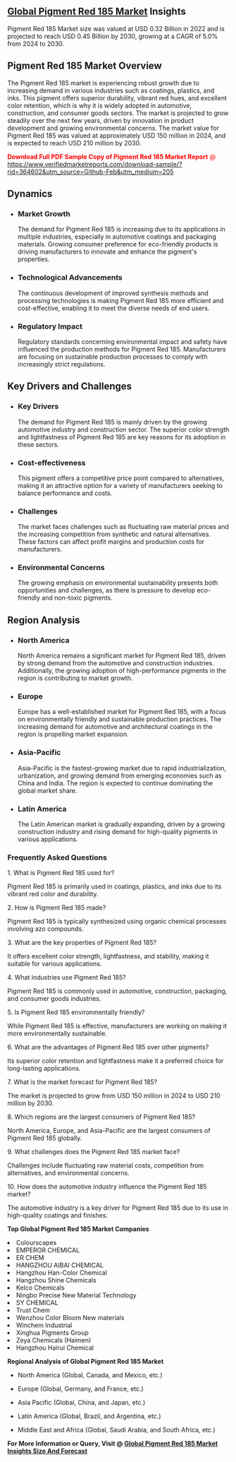<h2><a href="https://www.verifiedmarketreports.com/download-sample/?rid=364602&amp;utm_source=Github&amp;utm_medium=205" target="_blank">Global Pigment Red 185 Market</a> Insights</h2><p>Pigment Red 185 Market size was valued at USD 0.32 Billion in 2022 and is projected to reach USD 0.45 Billion by 2030, growing at a CAGR of 5.0% from 2024 to 2030.</p><p> <h2>Pigment Red 185 Market Overview</h2> <p>The Pigment Red 185 market is experiencing robust growth due to increasing demand in various industries such as coatings, plastics, and inks. This pigment offers superior durability, vibrant red hues, and excellent color retention, which is why it is widely adopted in automotive, construction, and consumer goods sectors. The market is projected to grow steadily over the next few years, driven by innovation in product development and growing environmental concerns. The market value for Pigment Red 185 was valued at approximately USD 150 million in 2024, and is expected to reach USD 210 million by 2030.</p> <p><p><span class=""><span style="color: #ff0000;"><strong>Download Full PDF Sample Copy of Pigment Red 185 Market Report</strong> @ </span><a href="https://www.verifiedmarketreports.com/download-sample/?rid=364602&amp;utm_source=Github-Feb&amp;utm_medium=205" target="_blank">https://www.verifiedmarketreports.com/download-sample/?rid=364602&amp;utm_source=Github-Feb&amp;utm_medium=205</a></span></p></p> <h2>Dynamics</h2> <ul> <li><h3>Market Growth</h3> The demand for Pigment Red 185 is increasing due to its applications in multiple industries, especially in automotive coatings and packaging materials. Growing consumer preference for eco-friendly products is driving manufacturers to innovate and enhance the pigment's properties.</li> <li><h3>Technological Advancements</h3> The continuous development of improved synthesis methods and processing technologies is making Pigment Red 185 more efficient and cost-effective, enabling it to meet the diverse needs of end users.</li> <li><h3>Regulatory Impact</h3> Regulatory standards concerning environmental impact and safety have influenced the production methods for Pigment Red 185. Manufacturers are focusing on sustainable production processes to comply with increasingly strict regulations.</li> </ul> <h2>Key Drivers and Challenges</h2> <ul> <li><h3>Key Drivers</h3> The demand for Pigment Red 185 is mainly driven by the growing automotive industry and construction sector. The superior color strength and lightfastness of Pigment Red 185 are key reasons for its adoption in these sectors.</li> <li><h3>Cost-effectiveness</h3> This pigment offers a competitive price point compared to alternatives, making it an attractive option for a variety of manufacturers seeking to balance performance and costs.</li> <li><h3>Challenges</h3> The market faces challenges such as fluctuating raw material prices and the increasing competition from synthetic and natural alternatives. These factors can affect profit margins and production costs for manufacturers.</li> <li><h3>Environmental Concerns</h3> The growing emphasis on environmental sustainability presents both opportunities and challenges, as there is pressure to develop eco-friendly and non-toxic pigments.</li> </ul> <h2>Region Analysis</h2> <ul> <li><h3>North America</h3> North America remains a significant market for Pigment Red 185, driven by strong demand from the automotive and construction industries. Additionally, the growing adoption of high-performance pigments in the region is contributing to market growth.</li> <li><h3>Europe</h3> Europe has a well-established market for Pigment Red 185, with a focus on environmentally friendly and sustainable production practices. The increasing demand for automotive and architectural coatings in the region is propelling market expansion.</li> <li><h3>Asia-Pacific</h3> Asia-Pacific is the fastest-growing market due to rapid industrialization, urbanization, and growing demand from emerging economies such as China and India. The region is expected to continue dominating the global market share.</li> <li><h3>Latin America</h3> The Latin American market is gradually expanding, driven by a growing construction industry and rising demand for high-quality pigments in various applications.</li> </ul> <h3>Frequently Asked Questions</h3> <p>1. What is Pigment Red 185 used for?</p> <p>Pigment Red 185 is primarily used in coatings, plastics, and inks due to its vibrant red color and durability.</p> <p>2. How is Pigment Red 185 made?</p> <p>Pigment Red 185 is typically synthesized using organic chemical processes involving azo compounds.</p> <p>3. What are the key properties of Pigment Red 185?</p> <p>It offers excellent color strength, lightfastness, and stability, making it suitable for various applications.</p> <p>4. What industries use Pigment Red 185?</p> <p>Pigment Red 185 is commonly used in automotive, construction, packaging, and consumer goods industries.</p> <p>5. Is Pigment Red 185 environmentally friendly?</p> <p>While Pigment Red 185 is effective, manufacturers are working on making it more environmentally sustainable.</p> <p>6. What are the advantages of Pigment Red 185 over other pigments?</p> <p>Its superior color retention and lightfastness make it a preferred choice for long-lasting applications.</p> <p>7. What is the market forecast for Pigment Red 185?</p> <p>The market is projected to grow from USD 150 million in 2024 to USD 210 million by 2030.</p> <p>8. Which regions are the largest consumers of Pigment Red 185?</p> <p>North America, Europe, and Asia-Pacific are the largest consumers of Pigment Red 185 globally.</p> <p>9. What challenges does the Pigment Red 185 market face?</p> <p>Challenges include fluctuating raw material costs, competition from alternatives, and environmental concerns.</p> <p>10. How does the automotive industry influence the Pigment Red 185 market?</p> <p>The automotive industry is a key driver for Pigment Red 185 due to its use in high-quality coatings and finishes.</p> </p><p><strong>Top Global Pigment Red 185 Market Companies</strong></p><div data-test-id=""><p><li>Colourscapes</li><li> EMPEROR CHEMICAL</li><li> ER CHEM</li><li> HANGZHOU AIBAI CHEMICAL</li><li> Hangzhou Han-Color Chemical</li><li> Hangzhou Shine Chemicals</li><li> Kelco Chemicals</li><li> Ningbo Precise New Material Technology</li><li> SY CHEMICAL</li><li> Trust Chem</li><li> Wenzhou Color Bloom New materials</li><li> Winchem Industrial</li><li> Xinghua Pigments Group</li><li> Zeya Chemicals (Haimen)</li><li> Hangzhou Hairui Chemical</li></p><div><strong>Regional Analysis of&nbsp;Global Pigment Red 185 Market</strong></div><ul><li dir="ltr"><p dir="ltr">North America&nbsp;(Global, Canada, and Mexico, etc.)</p></li><li dir="ltr"><p dir="ltr">Europe (Global, Germany, and France, etc.)</p></li><li dir="ltr"><p dir="ltr">Asia Pacific&nbsp;(Global, China, and Japan, etc.)</p></li><li dir="ltr"><p dir="ltr">Latin America&nbsp;(Global, Brazil, and Argentina, etc.)</p></li><li dir="ltr">Middle East and Africa&nbsp;(Global, Saudi Arabia, and South Africa, etc.)</li></ul><p><strong>For More Information or Query, Visit @&nbsp;</strong><strong><a href="https://www.verifiedmarketreports.com/product/pigment-red-185-market/?utm_source=Github&amp;utm_medium=205" target="_blank">Global Pigment Red 185 Market Insights Size And Forecast</a></strong></p></div>
